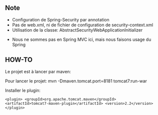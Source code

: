 ## Note

- Configuration de Spring-Security par annotation
- Pas de web.xml, ni de fichier de configuration de security-context.xml
- Utilisation de la classe: AbstractSecurityWebApplicationInitializer

* Nous ne sommes pas en Spring MVC ici, mais nous faisons usage du Spring

## HOW-TO

Le projet est à lancer par maven:

Pour lancer le projet:
mvn -Dmaven.tomcat.port=8181  tomcat7:run-war

Installer le plugin:

``
  <plugin>
    <groupId>org.apache.tomcat.maven</groupId>
    <artifactId>tomcat7-maven-plugin</artifactId>
    <version>2.2</version>
  </plugin>
``
